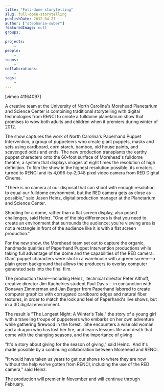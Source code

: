 ```yaml
---
title: "Full-dome storytelling"
slug: full-dome-storytelling
publishDate: 2012-04-27
author: ["stephanie-suber"]
featuredImage: null
groups:
    - 
projects:
    - 
people:
    - 
teams: 
    - 
collaborations:
    - 
tags:
    -
---
```


<p>[vimeo 41164097]</p>
<p>A creative team at the University of North Carolina's Morehead Planetarium and Science Center is combining traditional storytelling with digital technologies from RENCI to create a fulldome planetarium show that promises to wow both adults and children when it premiers during winter of 2012.</p>
<p></p>
<p>The show captures the work of North Carolina's Paperhand Puppet Intervention, a group of puppeteers who create giant puppets, masks and sets using cardboard, corn starch, bamboo, old house paints, and scavenged odds and ends. The new production transplants the earthy puppet characters onto the 60-foot surface of Morehead's fulldome theatre, a system that displays images at eight times the resolution of high definition. To film the show in the highest resolution possible, its creators turned to RENCI and its 4,096-by-2,048 pixel video camera from RED Digital Cinema.</p>
<p>"There is no camera at our disposal that can shoot with enough resolution to equal our fulldome environment, but the RED camera gets as close as possible," said Jason Heinz, digital production manager at the Planetarium and Science Center.</p>
<p>Shooting for a dome, rather than a flat screen display, also posed challenges, said Heinz. "One of the big differences is that you need to create an environment that surrounds the audience; you're viewing area is not a rectangle in front of the audience like it is with a flat screen production."</p>
<p>For the new show, the Morehead team set out to capture the organic, handmade qualities of Paperhand Puppet Intervention productions while taking full advantage of the dome and the capabilities of the RED camera. Giant puppet characters were shot in a warehouse with a green screen—a plain green background that allows the producers to overlay computer generated sets into the final film.</p>
<p>The production team—including Heinz,  technical director Peter Althoff, creative director Jim Kachelries student Paul Davis— in conjunction with Donavan Zimmerman and Jan Burger from Paperhand labored to create computer graphics with corrugated cardboard edges and natural fiber textures, in order to match the look and feel of Paperhand's live shows, but in a 3D digital environment.</p>
<p>The result is "The Longest Night: A Winter's Tale," the story of a young girl with a traveling troupe of puppeteers who embarks on her own adventure while gathering firewood in the forest.  She encounters a wise old woman and a dragon who has lost her fire, and learns lessons life and death that come with the changing seasons, and the importance of giving.</p>
<p>"It's a story about giving for the season of giving," said Heinz.  And it's made possible by a continuing collaboration between Morehead and RENCI.</p>
<p>"It would have taken us years to get our shows to where they are now without the help we've gotten from RENCI, including the use of the RED camera," said Heinz.</p>
<p>The production will premier in November and will continue through February.</p>

<!-- old tags

["Morehead Planetarium and Science Center","Paperhand Puppet Intervention","RED"]

-->
